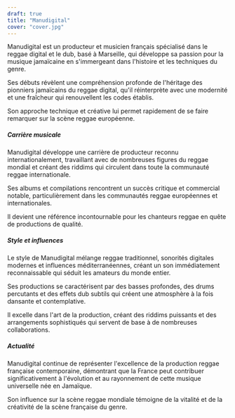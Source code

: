 ```yaml
---
draft: true
title: "Manudigital"
cover: "cover.jpg"
---
```


Manudigital est un producteur et musicien français spécialisé dans le reggae digital et le dub, basé à Marseille, qui
développe sa passion pour la musique jamaïcaine en s'immergeant dans l'histoire et les techniques du genre.

Ses débuts révèlent une compréhension profonde de l'héritage des pionniers jamaïcains du reggae digital, qu'il
réinterprète avec une modernité et une fraîcheur qui renouvellent les codes établis.

Son approche technique et créative lui permet rapidement de se faire remarquer sur la scène reggae européenne.


##### Carrière musicale

Manudigital développe une carrière de producteur reconnu internationalement, travaillant avec de nombreuses figures du
reggae mondial et créant des riddims qui circulent dans toute la communauté reggae internationale.

Ses albums et compilations rencontrent un succès critique et commercial notable, particulièrement dans les communautés
reggae européennes et internationales.

Il devient une référence incontournable pour les chanteurs reggae en quête de productions de qualité.


##### Style et influences

Le style de Manudigital mélange reggae traditionnel, sonorités digitales modernes et influences méditerranéennes, créant
un son immédiatement reconnaissable qui séduit les amateurs du monde entier.

Ses productions se caractérisent par des basses profondes, des drums percutants et des effets dub subtils qui créent une
atmosphère à la fois dansante et contemplative.

Il excelle dans l'art de la production, créant des riddims puissants et des arrangements sophistiqués qui servent de
base à de nombreuses collaborations.


##### Actualité

Manudigital continue de représenter l'excellence de la production reggae française contemporaine, démontrant que la
France peut contribuer significativement à l'évolution et au rayonnement de cette musique universelle née en Jamaïque.

Son influence sur la scène reggae mondiale témoigne de la vitalité et de la créativité de la scène française du genre.
